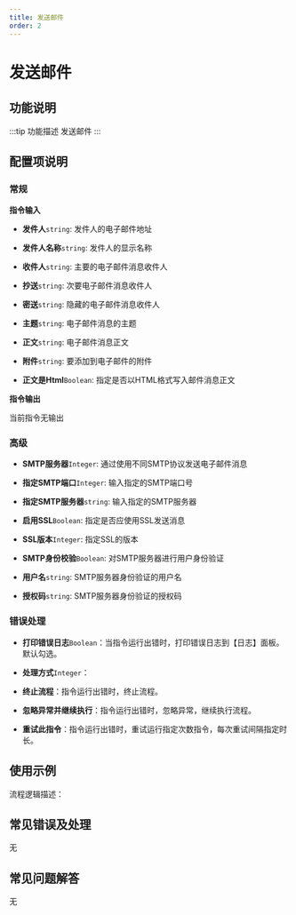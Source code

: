 ```yaml
---
title: 发送邮件
order: 2
---
```


# 发送邮件

## 功能说明

:::tip 功能描述
发送邮件
:::

## 配置项说明

### 常规

**指令输入**

- **发件人**`string`: 发件人的电子邮件地址

- **发件人名称**`string`: 发件人的显示名称

- **收件人**`string`: 主要的电子邮件消息收件人

- **抄送**`string`: 次要电子邮件消息收件人

- **密送**`string`: 隐藏的电子邮件消息收件人

- **主题**`string`: 电子邮件消息的主题

- **正文**`string`: 电子邮件消息正文

- **附件**`string`: 要添加到电子邮件的附件

- **正文是Html**`Boolean`: 指定是否以HTML格式写入邮件消息正文


**指令输出**

当前指令无输出

### 高级

- **SMTP服务器**`Integer`: 通过使用不同SMTP协议发送电子邮件消息

- **指定SMTP端口**`Integer`: 输入指定的SMTP端口号

- **指定SMTP服务器**`string`: 输入指定的SMTP服务器

- **启用SSL**`Boolean`: 指定是否应使用SSL发送消息

- **SSL版本**`Integer`: 指定SSL的版本

- **SMTP身份校验**`Boolean`: 对SMTP服务器进行用户身份验证

- **用户名**`string`: SMTP服务器身份验证的用户名

- **授权码**`string`: SMTP服务器身份验证的授权码

### 错误处理

- **打印错误日志**`Boolean`：当指令运行出错时，打印错误日志到【日志】面板。默认勾选。

- **处理方式**`Integer`：

 - **终止流程**：指令运行出错时，终止流程。

 - **忽略异常并继续执行**：指令运行出错时，忽略异常，继续执行流程。

 - **重试此指令**：指令运行出错时，重试运行指定次数指令，每次重试间隔指定时长。

## 使用示例

流程逻辑描述：

## 常见错误及处理

无

## 常见问题解答

无


